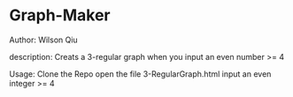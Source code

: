 ﻿# Graph-Maker #
 
 Author: Wilson Qiu
 
 description:
 Creats a 3-regular graph when you input an even number >= 4
 
 Usage:
 Clone the Repo 
 open the file 3-RegularGraph.html
 input an even integer >= 4

